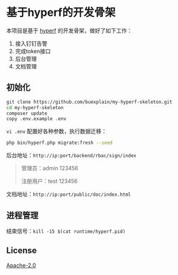 # 基于hyperf的开发骨架

本项目是基于 [hyperf](https://github.com/hyperf/hyperf) 的开发骨架，做好了如下工作：
1. 接入钉钉告警
2. 完成token接口
3. 后台管理
4. 文档管理

## 初始化

```bash
git clone https://github.com/buexplain/my-hyperf-skeleton.git
cd my-hyperf-skeleton
composer update
copy .env.example .env
```

`vi .env` 配置好各种参数，执行数据迁移：
 
 ```bash
php bin/hyperf.php migrate:fresh --seed
```

后台地址：`http://ip:port/backend/rbac/sign/index`
> 管理员：admin 123456
>
> 注册用户：test 123456

文档地址：`http://ip:port/public/doc/index.html`

## 进程管理
结束信号：`kill -15 $(cat runtime/hyperf.pid)`

## License
[Apache-2.0](http://www.apache.org/licenses/LICENSE-2.0.html)